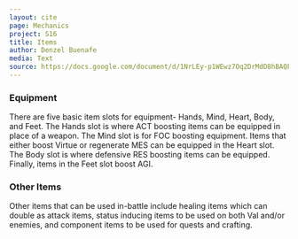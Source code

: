 ```yaml
---
layout: cite
page: Mechanics
project: S16
title: Items
author: Denzel Buenafe
media: Text
source: https://docs.google.com/document/d/1NrLEy-p1WEwz7Oq2DrMdD8hBAQFW9rioQyi4rslvMqE/edit?usp=sharing
---
```

### Equipment

There are five basic item slots for equipment- Hands, Mind, Heart, Body, and Feet. The Hands slot is where ACT boosting items can be equipped in place of a weapon. The Mind slot is for FOC boosting equipment. Items that either boost Virtue or regenerate MES can be equipped in the Heart slot. The Body slot is where defensive RES boosting items can be equipped. Finally, items in the Feet slot boost AGI.

### Other Items

Other items that can be used in-battle include healing items which can double as attack items, status inducing items to be used on both Val and/or enemies, and component items to be used for quests and crafting.
